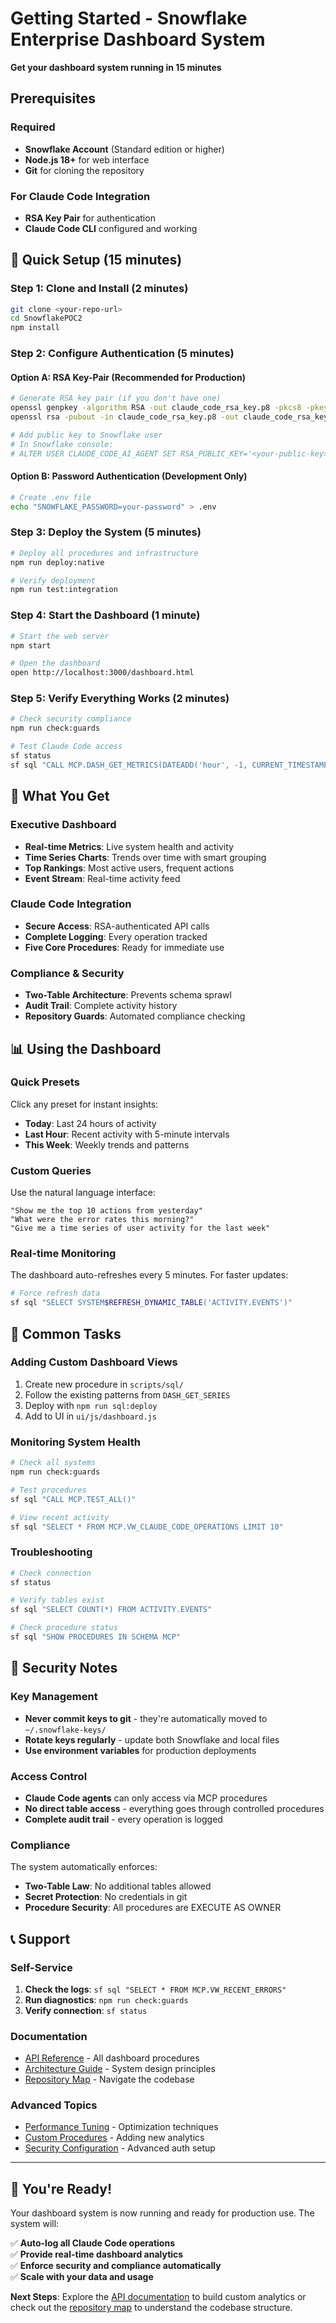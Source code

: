 # Getting Started - Snowflake Enterprise Dashboard System

**Get your dashboard system running in 15 minutes**

## Prerequisites

### Required
- **Snowflake Account** (Standard edition or higher)
- **Node.js 18+** for web interface
- **Git** for cloning the repository

### For Claude Code Integration
- **RSA Key Pair** for authentication
- **Claude Code CLI** configured and working

## 🚀 Quick Setup (15 minutes)

### Step 1: Clone and Install (2 minutes)
```bash
git clone <your-repo-url>
cd SnowflakePOC2
npm install
```

### Step 2: Configure Authentication (5 minutes)

#### Option A: RSA Key-Pair (Recommended for Production)
```bash
# Generate RSA key pair (if you don't have one)
openssl genpkey -algorithm RSA -out claude_code_rsa_key.p8 -pkcs8 -pkeyopt rsa_keygen_bits:2048
openssl rsa -pubout -in claude_code_rsa_key.p8 -out claude_code_rsa_key.pub

# Add public key to Snowflake user
# In Snowflake console:
# ALTER USER CLAUDE_CODE_AI_AGENT SET RSA_PUBLIC_KEY='<your-public-key>';
```

#### Option B: Password Authentication (Development Only)
```bash
# Create .env file
echo "SNOWFLAKE_PASSWORD=your-password" > .env
```

### Step 3: Deploy the System (5 minutes)
```bash
# Deploy all procedures and infrastructure
npm run deploy:native

# Verify deployment
npm run test:integration
```

### Step 4: Start the Dashboard (1 minute)
```bash
# Start the web server
npm start

# Open the dashboard
open http://localhost:3000/dashboard.html
```

### Step 5: Verify Everything Works (2 minutes)
```bash
# Check security compliance
npm run check:guards

# Test Claude Code access
sf status
sf sql "CALL MCP.DASH_GET_METRICS(DATEADD('hour', -1, CURRENT_TIMESTAMP()), CURRENT_TIMESTAMP(), NULL)"
```

## 🎯 What You Get

### Executive Dashboard
- **Real-time Metrics**: Live system health and activity
- **Time Series Charts**: Trends over time with smart grouping
- **Top Rankings**: Most active users, frequent actions
- **Event Stream**: Real-time activity feed

### Claude Code Integration
- **Secure Access**: RSA-authenticated API calls
- **Complete Logging**: Every operation tracked
- **Five Core Procedures**: Ready for immediate use

### Compliance & Security
- **Two-Table Architecture**: Prevents schema sprawl
- **Audit Trail**: Complete activity history
- **Repository Guards**: Automated compliance checking

## 📊 Using the Dashboard

### Quick Presets
Click any preset for instant insights:
- **Today**: Last 24 hours of activity
- **Last Hour**: Recent activity with 5-minute intervals
- **This Week**: Weekly trends and patterns

### Custom Queries
Use the natural language interface:
```
"Show me the top 10 actions from yesterday"
"What were the error rates this morning?"
"Give me a time series of user activity for the last week"
```

### Real-time Monitoring
The dashboard auto-refreshes every 5 minutes. For faster updates:
```bash
# Force refresh data
sf sql "SELECT SYSTEM$REFRESH_DYNAMIC_TABLE('ACTIVITY.EVENTS')"
```

## 🔧 Common Tasks

### Adding Custom Dashboard Views
1. Create new procedure in `scripts/sql/`
2. Follow the existing patterns from `DASH_GET_SERIES`
3. Deploy with `npm run sql:deploy`
4. Add to UI in `ui/js/dashboard.js`

### Monitoring System Health
```bash
# Check all systems
npm run check:guards

# Test procedures
sf sql "CALL MCP.TEST_ALL()"

# View recent activity
sf sql "SELECT * FROM MCP.VW_CLAUDE_CODE_OPERATIONS LIMIT 10"
```

### Troubleshooting
```bash
# Check connection
sf status

# Verify tables exist
sf sql "SELECT COUNT(*) FROM ACTIVITY.EVENTS"

# Check procedure status
sf sql "SHOW PROCEDURES IN SCHEMA MCP"
```

## 🔐 Security Notes

### Key Management
- **Never commit keys to git** - they're automatically moved to `~/.snowflake-keys/`
- **Rotate keys regularly** - update both Snowflake and local files
- **Use environment variables** for production deployments

### Access Control
- **Claude Code agents** can only access via MCP procedures
- **No direct table access** - everything goes through controlled procedures
- **Complete audit trail** - every operation is logged

### Compliance
The system automatically enforces:
- **Two-Table Law**: No additional tables allowed
- **Secret Protection**: No credentials in git
- **Procedure Security**: All procedures are EXECUTE AS OWNER

## 📞 Support

### Self-Service
1. **Check the logs**: `sf sql "SELECT * FROM MCP.VW_RECENT_ERRORS"`
2. **Run diagnostics**: `npm run check:guards`
3. **Verify connection**: `sf status`

### Documentation
- [API Reference](./api-guide.md) - All dashboard procedures
- [Architecture Guide](../../CLAUDE.md) - System design principles
- [Repository Map](../REPO_MAP.md) - Navigate the codebase

### Advanced Topics
- [Performance Tuning](../development/) - Optimization techniques
- [Custom Procedures](../development/) - Adding new analytics
- [Security Configuration](../../archive/development/) - Advanced auth setup

---

## 🎉 You're Ready!

Your dashboard system is now running and ready for production use. The system will:

✅ **Auto-log all Claude Code operations**  
✅ **Provide real-time dashboard analytics**  
✅ **Enforce security and compliance automatically**  
✅ **Scale with your data and usage**  

**Next Steps**: Explore the [API documentation](./api-guide.md) to build custom analytics or check out the [repository map](../REPO_MAP.md) to understand the codebase structure.